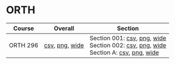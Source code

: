 # ORTH

| Course | Overall | Section |
| ------ | ------- | ------- |
| ORTH 296 | [csv](https://github.com/UCSD-Historical-Enrollment-Data/2025Spring/blob/main/overall/ORTH%20296.csv), [png](https://raw.githubusercontent.com/UCSD-Historical-Enrollment-Data/2025Spring/main/plot_overall/ORTH%20296.png), [wide](https://raw.githubusercontent.com/UCSD-Historical-Enrollment-Data/2025Spring/main/plot_overall_wide/ORTH%20296.png) | Section 001: [csv](https://github.com/UCSD-Historical-Enrollment-Data/2025Spring/blob/main/section/ORTH%20296_001.csv), [png](https://raw.githubusercontent.com/UCSD-Historical-Enrollment-Data/2025Spring/main/plot_section/ORTH%20296_001.png), [wide](https://raw.githubusercontent.com/UCSD-Historical-Enrollment-Data/2025Spring/main/plot_section_wide/ORTH%20296_001.png)<br>Section 002: [csv](https://github.com/UCSD-Historical-Enrollment-Data/2025Spring/blob/main/section/ORTH%20296_002.csv), [png](https://raw.githubusercontent.com/UCSD-Historical-Enrollment-Data/2025Spring/main/plot_section/ORTH%20296_002.png), [wide](https://raw.githubusercontent.com/UCSD-Historical-Enrollment-Data/2025Spring/main/plot_section_wide/ORTH%20296_002.png)<br>Section A: [csv](https://github.com/UCSD-Historical-Enrollment-Data/2025Spring/blob/main/section/ORTH%20296_A.csv), [png](https://raw.githubusercontent.com/UCSD-Historical-Enrollment-Data/2025Spring/main/plot_section/ORTH%20296_A.png), [wide](https://raw.githubusercontent.com/UCSD-Historical-Enrollment-Data/2025Spring/main/plot_section_wide/ORTH%20296_A.png) |
